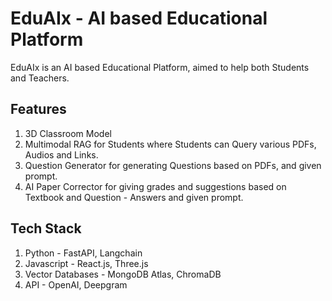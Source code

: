 # EduAIx - AI based Educational Platform
EduAIx is an AI based Educational Platform, aimed to help both Students and Teachers. 

## Features 
1. 3D Classroom Model
2. Multimodal RAG for Students where Students can Query various PDFs, Audios and Links.
3. Question Generator for generating Questions based on PDFs, and given prompt.
4. AI Paper Corrector for giving grades and suggestions based on Textbook and Question - Answers and given prompt. 

## Tech Stack
1. Python - FastAPI, Langchain
2. Javascript - React.js, Three.js
3. Vector Databases - MongoDB Atlas, ChromaDB
4. API - OpenAI, Deepgram
